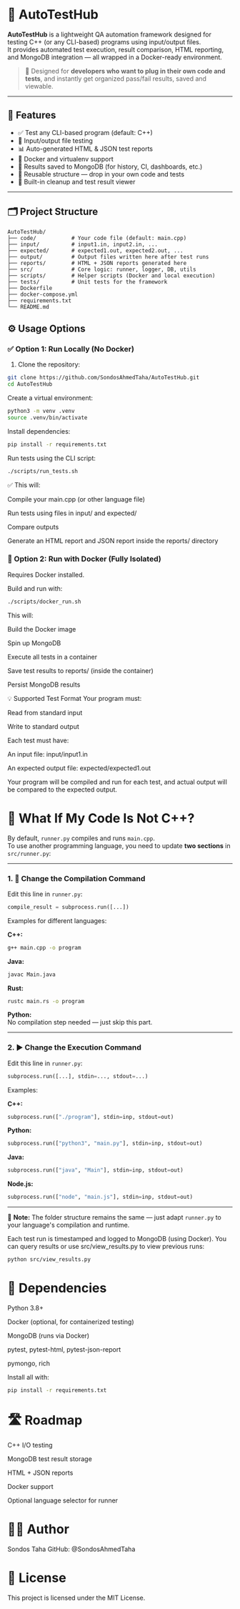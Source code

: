# 🚀 AutoTestHub

**AutoTestHub** is a lightweight QA automation framework designed for testing C++ (or any CLI-based) programs using input/output files.  
It provides automated test execution, result comparison, HTML reporting, and MongoDB integration — all wrapped in a Docker-ready environment.

> 🔧 Designed for **developers who want to plug in their own code and tests**, and instantly get organized pass/fail results, saved and viewable.

---

## 📌 Features

- ✅ Test any CLI-based program (default: C++)
- 🧪 Input/output file testing
- 📊 Auto-generated HTML & JSON test reports
- 🐳 Docker and virtualenv support
- 💾 Results saved to MongoDB (for history, CI, dashboards, etc.)
- 🔄 Reusable structure — drop in your own code and tests
- 🧼 Built-in cleanup and test result viewer

---
## 🗂️ Project Structure

```text
AutoTestHub/
├── code/           # Your code file (default: main.cpp)
├── input/          # input1.in, input2.in, ...
├── expected/       # expected1.out, expected2.out, ...
├── output/         # Output files written here after test runs
├── reports/        # HTML + JSON reports generated here
├── src/            # Core logic: runner, logger, DB, utils
├── scripts/        # Helper scripts (Docker and local execution)
├── tests/          # Unit tests for the framework
├── Dockerfile
├── docker-compose.yml
├── requirements.txt
└── README.md
```


## ⚙️ Usage Options

### ✅ Option 1: Run Locally (No Docker)

1. Clone the repository:
 ```bash
 git clone https://github.com/SondosAhmedTaha/AutoTestHub.git
 cd AutoTestHub
```
Create a virtual environment:

```bash
python3 -m venv .venv
source .venv/bin/activate
```
Install dependencies: 

```bash
pip install -r requirements.txt
```
Run tests using the CLI script:
```bash
./scripts/run_tests.sh
```
✅ This will:

Compile your main.cpp (or other language file)

Run tests using files in input/ and expected/

Compare outputs

Generate an HTML report and JSON report inside the reports/ directory

### 🐳 Option 2: Run with Docker (Fully Isolated)
Requires Docker installed.

Build and run with:

```bash
./scripts/docker_run.sh
```
This will:

Build the Docker image

Spin up MongoDB

Execute all tests in a container

Save test results to reports/ (inside the container)

Persist MongoDB results

💡 Supported Test Format
Your program must:

Read from standard input

Write to standard output

Each test must have:

An input file: input/input1.in

An expected output file: expected/expected1.out

Your program will be compiled and run for each test, and actual output will be compared to the expected output.

# 🔧 What If My Code Is Not C++?

By default, `runner.py` compiles and runs `main.cpp`.  
To use another programming language, you need to update **two sections** in `src/runner.py`:

---

### 1. 🔨 Change the Compilation Command  
Edit this line in `runner.py`:

```python
compile_result = subprocess.run([...])
```

Examples for different languages:

**C++:**
```bash
g++ main.cpp -o program
```

**Java:**
```bash
javac Main.java
```

**Rust:**
```bash
rustc main.rs -o program
```

**Python:**  
No compilation step needed — just skip this part.

---

### 2. ▶️ Change the Execution Command  
Edit this line in `runner.py`:

```python
subprocess.run([...], stdin=..., stdout=...)
```

Examples:

**C++:**
```python
subprocess.run(["./program"], stdin=inp, stdout=out)
```

**Python:**
```python
subprocess.run(["python3", "main.py"], stdin=inp, stdout=out)
```

**Java:**
```python
subprocess.run(["java", "Main"], stdin=inp, stdout=out)
```

**Node.js:**
```python
subprocess.run(["node", "main.js"], stdin=inp, stdout=out)
```

---

🧠 **Note:** The folder structure remains the same — just adapt `runner.py` to your language's compilation and runtime.

Each test run is timestamped and logged to MongoDB (using Docker).
You can query results or use src/view_results.py to view previous runs:

```bash
python src/view_results.py
```

# 🧾 Dependencies
Python 3.8+

Docker (optional, for containerized testing)

MongoDB (runs via Docker)

pytest, pytest-html, pytest-json-report

pymongo, rich

Install all with:

```bash
pip install -r requirements.txt
```

# 🛣️ Roadmap
 C++ I/O testing

 MongoDB test result storage

 HTML + JSON reports

 Docker support

 Optional language selector for runner

# 👩‍💻 Author
Sondos Taha
GitHub: @SondosAhmedTaha

# 📄 License
This project is licensed under the MIT License.
